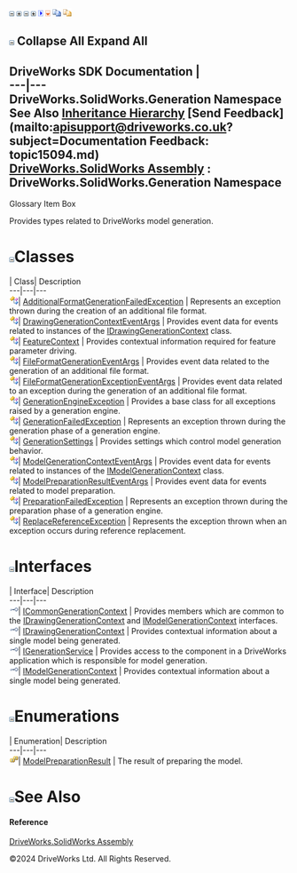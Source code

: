 ![](dotnetimages/collapse.gif) ![](dotnetimages/expand.gif) ![](dotnetimages/collapse.gif) ![](dotnetimages/expand.gif) ![](dotnetimages/drpdown.gif) ![](dotnetimages/drpdown_orange.gif) ![](dotnetimages/copycode.gif) ![](dotnetimages/copycodeHighlight.gif)

![](dotnetimages/collapse.gif) Collapse All Expand All  
---  
DriveWorks SDK Documentation  |   
---|---  
DriveWorks.SolidWorks.Generation Namespace   
See Also [Inheritance Hierarchy](topic15095.md) [Send Feedback](mailto:apisupport@driveworks.co.uk?subject=Documentation Feedback: topic15094.md)  
[DriveWorks.SolidWorks Assembly](topic13342.md) : DriveWorks.SolidWorks.Generation Namespace  
---  
  
Glossary Item Box

Provides types related to DriveWorks model generation. 

# ![](dotnetimages/collapse.gif)Classes

| Class| Description  
---|---|---  
![Class](dotnetimages/Class.gif)| [AdditionalFormatGenerationFailedException](topic15170.md) | Represents an exception thrown during the creation of an additional file format.  
![Class](dotnetimages/Class.gif)| [DrawingGenerationContextEventArgs](topic15180.md) | Provides event data for events related to instances of the [IDrawingGenerationContext](topic15135.md) class.  
![Class](dotnetimages/Class.gif)| [FeatureContext](topic15189.md) | Provides contextual information required for feature parameter driving.  
![Class](dotnetimages/Class.gif)| [FileFormatGenerationEventArgs](topic15202.md) | Provides event data related to the generation of an additional file format.  
![Class](dotnetimages/Class.gif)| [FileFormatGenerationExceptionEventArgs](topic15210.md) | Provides event data related to an exception during the generation of an additional file format.  
![Class](dotnetimages/Class.gif)| [GenerationEngineException](topic15218.md) | Provides a base class for all exceptions raised by a generation engine.  
![Class](dotnetimages/Class.gif)| [GenerationFailedException](topic15228.md) | Represents an exception thrown during the generation phase of a generation engine.  
![Class](dotnetimages/Class.gif)| [GenerationSettings](topic15238.md) | Provides settings which control model generation behavior.  
![Class](dotnetimages/Class.gif)| [ModelGenerationContextEventArgs](topic15264.md) | Provides event data for events related to instances of the [IModelGenerationContext](topic15157.md) class.  
![Class](dotnetimages/Class.gif)| [ModelPreparationResultEventArgs](topic15272.md) | Provides event data for events related to model preparation.  
![Class](dotnetimages/Class.gif)| [PreparationFailedException](topic15281.md) | Represents an exception thrown during the preparation phase of a generation engine.  
![Class](dotnetimages/Class.gif)| [ReplaceReferenceException](topic15291.md) | Represents the exception thrown when an exception occurs during reference replacement.  
  
# ![](dotnetimages/collapse.gif)Interfaces

| Interface| Description  
---|---|---  
![Interface](dotnetimages/Interface.gif)| [ICommonGenerationContext](topic15096.md) | Provides members which are common to the [IDrawingGenerationContext](topic15135.md) and [IModelGenerationContext](topic15157.md) interfaces.  
![Interface](dotnetimages/Interface.gif)| [IDrawingGenerationContext](topic15135.md) | Provides contextual information about a single model being generated.  
![Interface](dotnetimages/Interface.gif)| [IGenerationService](topic15147.md) | Provides access to the component in a DriveWorks application which is responsible for model generation.  
![Interface](dotnetimages/Interface.gif)| [IModelGenerationContext](topic15157.md) | Provides contextual information about a single model being generated.  
  
# ![](dotnetimages/collapse.gif)Enumerations

| Enumeration| Description  
---|---|---  
![Enumeration](dotnetimages/Enumeration.gif)| [ModelPreparationResult](topic15169.md) | The result of preparing the model.  
  
# ![](dotnetimages/collapse.gif)See Also

#### Reference

[DriveWorks.SolidWorks Assembly](topic13342.md)

©2024 DriveWorks Ltd. All Rights Reserved.
